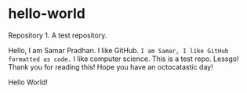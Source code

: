 # hello-world

Repository 1. A test repository.

Hello, I am Samar Pradhan. I like GitHub.
`I am Samar, I like GitHub formatted as code.`
I like computer science. This is a test repo. Lessgo!
Thank you for reading this! Hope you have an octocatastic day!

Hello World!
